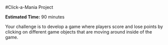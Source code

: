 #Click-a-Mania Project

**Estimated Time:** 90 minutes

Your challenge is to develop a game where players score and lose points by clicking on different game objects that are moving around inside of the game.

